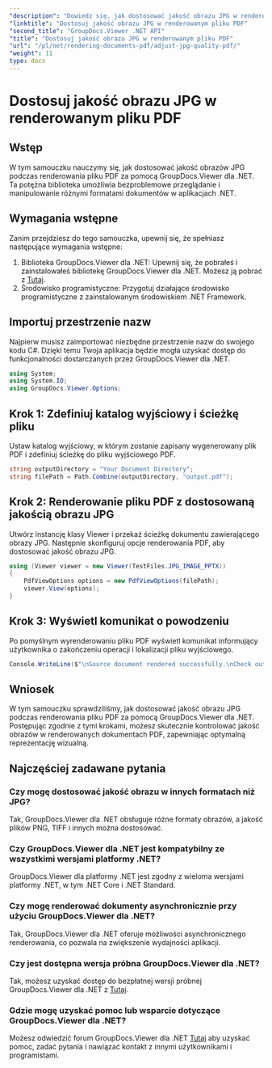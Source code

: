 ```yaml
---
"description": "Dowiedz się, jak dostosować jakość obrazu JPG w renderowanych dokumentach PDF przy użyciu GroupDocs.Viewer dla platformy .NET. Ulepsz swoje doświadczenie przeglądania dokumentów."
"linktitle": "Dostosuj jakość obrazu JPG w renderowanym pliku PDF"
"second_title": "GroupDocs.Viewer .NET API"
"title": "Dostosuj jakość obrazu JPG w renderowanym pliku PDF"
"url": "/pl/net/rendering-documents-pdf/adjust-jpg-quality-pdf/"
"weight": 11
type: docs
---
```

# Dostosuj jakość obrazu JPG w renderowanym pliku PDF

## Wstęp
W tym samouczku nauczymy się, jak dostosować jakość obrazów JPG podczas renderowania pliku PDF za pomocą GroupDocs.Viewer dla .NET. Ta potężna biblioteka umożliwia bezproblemowe przeglądanie i manipulowanie różnymi formatami dokumentów w aplikacjach .NET.
## Wymagania wstępne
Zanim przejdziesz do tego samouczka, upewnij się, że spełniasz następujące wymagania wstępne:
1. Biblioteka GroupDocs.Viewer dla .NET: Upewnij się, że pobrałeś i zainstalowałeś bibliotekę GroupDocs.Viewer dla .NET. Możesz ją pobrać z [Tutaj](https://releases.groupdocs.com/viewer/net/).
2. Środowisko programistyczne: Przygotuj działające środowisko programistyczne z zainstalowanym środowiskiem .NET Framework.

## Importuj przestrzenie nazw
Najpierw musisz zaimportować niezbędne przestrzenie nazw do swojego kodu C#. Dzięki temu Twoja aplikacja będzie mogła uzyskać dostęp do funkcjonalności dostarczanych przez GroupDocs.Viewer dla .NET.
```csharp
using System;
using System.IO;
using GroupDocs.Viewer.Options;
```
## Krok 1: Zdefiniuj katalog wyjściowy i ścieżkę pliku
Ustaw katalog wyjściowy, w którym zostanie zapisany wygenerowany plik PDF i zdefiniuj ścieżkę do pliku wyjściowego PDF.
```csharp
string outputDirectory = "Your Document Directory";
string filePath = Path.Combine(outputDirectory, "output.pdf");
```
## Krok 2: Renderowanie pliku PDF z dostosowaną jakością obrazu JPG
Utwórz instancję klasy Viewer i przekaż ścieżkę dokumentu zawierającego obrazy JPG. Następnie skonfiguruj opcje renderowania PDF, aby dostosować jakość obrazu JPG.
```csharp
using (Viewer viewer = new Viewer(TestFiles.JPG_IMAGE_PPTX))
{               
    PdfViewOptions options = new PdfViewOptions(filePath);
    viewer.View(options);
}
```
## Krok 3: Wyświetl komunikat o powodzeniu
Po pomyślnym wyrenderowaniu pliku PDF wyświetl komunikat informujący użytkownika o zakończeniu operacji i lokalizacji pliku wyjściowego.
```csharp
Console.WriteLine($"\nSource document rendered successfully.\nCheck output in {outputDirectory}.");
```

## Wniosek
W tym samouczku sprawdziliśmy, jak dostosować jakość obrazu JPG podczas renderowania pliku PDF za pomocą GroupDocs.Viewer dla .NET. Postępując zgodnie z tymi krokami, możesz skutecznie kontrolować jakość obrazów w renderowanych dokumentach PDF, zapewniając optymalną reprezentację wizualną.
## Najczęściej zadawane pytania
### Czy mogę dostosować jakość obrazu w innych formatach niż JPG?
Tak, GroupDocs.Viewer dla .NET obsługuje różne formaty obrazów, a jakość plików PNG, TIFF i innych można dostosować.
### Czy GroupDocs.Viewer dla .NET jest kompatybilny ze wszystkimi wersjami platformy .NET?
GroupDocs.Viewer dla platformy .NET jest zgodny z wieloma wersjami platformy .NET, w tym .NET Core i .NET Standard.
### Czy mogę renderować dokumenty asynchronicznie przy użyciu GroupDocs.Viewer dla .NET?
Tak, GroupDocs.Viewer dla .NET oferuje możliwości asynchronicznego renderowania, co pozwala na zwiększenie wydajności aplikacji.
### Czy jest dostępna wersja próbna GroupDocs.Viewer dla .NET?
Tak, możesz uzyskać dostęp do bezpłatnej wersji próbnej GroupDocs.Viewer dla .NET z [Tutaj](https://releases.groupdocs.com/).
### Gdzie mogę uzyskać pomoc lub wsparcie dotyczące GroupDocs.Viewer dla .NET?
Możesz odwiedzić forum GroupDocs.Viewer dla .NET [Tutaj](https://forum.groupdocs.com/c/viewer/9) aby uzyskać pomoc, zadać pytania i nawiązać kontakt z innymi użytkownikami i programistami.